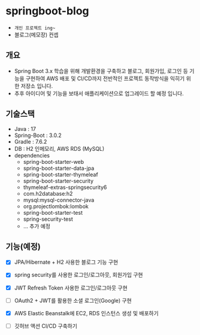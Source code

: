 # springboot-blog
- `개인 프로젝트 ing~`
- 블로그(메모장) 컨셉

## 개요
- Spring Boot 3.x 학습을 위해 개발환경을 구축하고 블로그, 회원가입, 로그인 등 기능을 구현하여 AWS 배포 및 CI/CD까지 전반적인 프로젝트 동작방식을 익히기 위한 저장소 입니다.
- 추후 아이디어 및 기능을 보태서 애플리케이션으로 업그레이드 할 예정 입니다.

## 기술스택
- Java : 17
- Spring-Boot : 3.0.2
- Gradle : 7.6.2
- DB : H2 인메모리, AWS RDS (MySQL)
- dependencies
  - spring-boot-starter-web
  - spring-boot-starter-data-jpa
  - spring-boot-starter-thymeleaf
  - spring-boot-starter-security
  - thymeleaf-extras-springsecurity6
  - com.h2database:h2
  - mysql:mysql-connector-java
  - org.projectlombok:lombok
  - spring-boot-starter-test
  - spring-security-test
  - ... 추가 예정


## 기능(예정)
 - [X] JPA/Hibernate + H2 사용한 블로그 기능 구현
 - [X] spring security를 사용한 로그인/로그아웃, 회원가입 구현
 - [X] JWT Refresh Token 사용한 로그인/로그아웃 구현
 - [ ] OAuth2 + JWT를 활용한 소셜 로그인(Google) 구현
 - [X] AWS Elastic Beanstalk에 EC2, RDS 인스턴스 생성 및 배포하기
 - [ ] 깃허브 액션 CI/CD 구축하기

